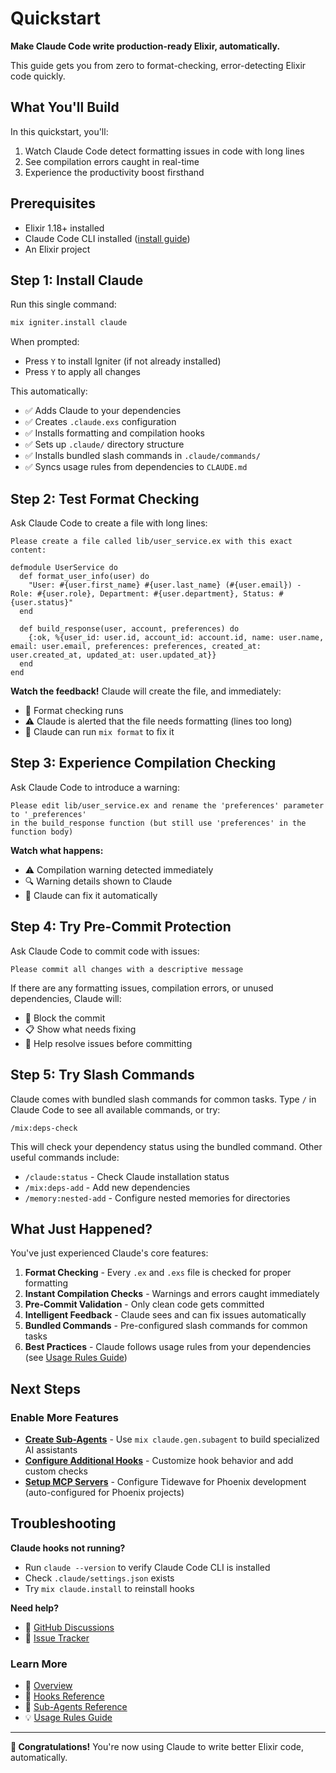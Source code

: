 # Quickstart

**Make Claude Code write production-ready Elixir, automatically.**

This guide gets you from zero to format-checking, error-detecting Elixir code quickly.

## What You'll Build

In this quickstart, you'll:
1. Watch Claude Code detect formatting issues in code with long lines
2. See compilation errors caught in real-time
3. Experience the productivity boost firsthand

## Prerequisites

- Elixir 1.18+ installed
- Claude Code CLI installed ([install guide](https://docs.anthropic.com/en/docs/claude-code/quickstart))
- An Elixir project

## Step 1: Install Claude

Run this single command:

```bash
mix igniter.install claude
```

When prompted:
- Press `Y` to install Igniter (if not already installed)
- Press `Y` to apply all changes

This automatically:
- ✅ Adds Claude to your dependencies
- ✅ Creates `.claude.exs` configuration
- ✅ Installs formatting and compilation hooks
- ✅ Sets up `.claude/` directory structure
- ✅ Installs bundled slash commands in `.claude/commands/`
- ✅ Syncs usage rules from dependencies to `CLAUDE.md`

## Step 2: Test Format Checking

Ask Claude Code to create a file with long lines:

```
Please create a file called lib/user_service.ex with this exact content:

defmodule UserService do
  def format_user_info(user) do
    "User: #{user.first_name} #{user.last_name} (#{user.email}) - Role: #{user.role}, Department: #{user.department}, Status: #{user.status}"
  end

  def build_response(user, account, preferences) do
    {:ok, %{user_id: user.id, account_id: account.id, name: user.name, email: user.email, preferences: preferences, created_at: user.created_at, updated_at: user.updated_at}}
  end
end
```

**Watch the feedback!** Claude will create the file, and immediately:
- 🎨 Format checking runs
- ⚠️ Claude is alerted that the file needs formatting (lines too long)
- 🔧 Claude can run `mix format` to fix it

## Step 3: Experience Compilation Checking

Ask Claude Code to introduce a warning:

```
Please edit lib/user_service.ex and rename the 'preferences' parameter to '_preferences'
in the build_response function (but still use 'preferences' in the function body)
```

**Watch what happens:**
- ⚠️ Compilation warning detected immediately
- 🔍 Warning details shown to Claude
- 🔧 Claude can fix it automatically

## Step 4: Try Pre-Commit Protection

Ask Claude Code to commit code with issues:

```
Please commit all changes with a descriptive message
```

If there are any formatting issues, compilation errors, or unused dependencies, Claude will:
- 🛑 Block the commit
- 📋 Show what needs fixing
- 🔄 Help resolve issues before committing

## Step 5: Try Slash Commands

Claude comes with bundled slash commands for common tasks. Type `/` in Claude Code to see all available commands, or try:

```
/mix:deps-check
```

This will check your dependency status using the bundled command. Other useful commands include:
- `/claude:status` - Check Claude installation status
- `/mix:deps-add` - Add new dependencies
- `/memory:nested-add` - Configure nested memories for directories

## What Just Happened?

You've just experienced Claude's core features:

1. **Format Checking** - Every `.ex` and `.exs` file is checked for proper formatting
2. **Instant Compilation Checks** - Warnings and errors caught immediately
3. **Pre-Commit Validation** - Only clean code gets committed
4. **Intelligent Feedback** - Claude sees and can fix issues automatically
5. **Bundled Commands** - Pre-configured slash commands for common tasks
6. **Best Practices** - Claude follows usage rules from your dependencies (see [Usage Rules Guide](guide-usage-rules.md))

## Next Steps

### Enable More Features

- **[Create Sub-Agents](guide-subagents.md)** - Use `mix claude.gen.subagent` to build specialized AI assistants
- **[Configure Additional Hooks](guide-hooks.md)** - Customize hook behavior and add custom checks
- **[Setup MCP Servers](guide-mcp.md)** - Configure Tidewave for Phoenix development (auto-configured for Phoenix projects)

## Troubleshooting

**Claude hooks not running?**
- Run `claude --version` to verify Claude Code CLI is installed
- Check `.claude/settings.json` exists
- Try `mix claude.install` to reinstall hooks

**Need help?**
- 💬 [GitHub Discussions](https://github.com/bradleygolden/claude/discussions)
- 🐛 [Issue Tracker](https://github.com/bradleygolden/claude/issues)

### Learn More

- 📖 [Overview](../README.md)
- 🎪 [Hooks Reference](guide-hooks.md)
- 🤖 [Sub-Agents Reference](guide-subagents.md)
- 💡 [Usage Rules Guide](guide-usage-rules.md)

---

**🎉 Congratulations!** You're now using Claude to write better Elixir code, automatically.
